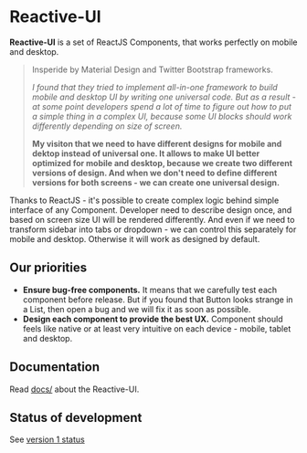# Reactive-UI

**Reactive-UI** is a set of ReactJS Components, that works perfectly on mobile and desktop.

> Insperide by Material Design and Twitter Bootstrap frameworks.
>
> *I found that they tried to implement all-in-one framework to build mobile and desktop UI by writing one universal code. But as a result - at some point developers spend a lot of time to figure out how to put a simple thing in a complex UI, because some UI blocks should work differently depending on size of screen.*
>
> **My visiton that we need to have different designs for mobile and dektop instead of universal one.
> It allows to make UI better optimized for mobile and desktop, because we create two different versions of design.
And when we don't need to define different versions for both screens - we can create one universal design.**

Thanks to ReactJS - it's possible to create complex logic behind simple interface of any Component.
Developer need to describe design once, and based on screen size UI will be rendered differently.
And even if we need to transform sidebar into tabs or dropdown - we can control this separately for mobile and desktop.
Otherwise it will work as designed by default.

## Our priorities

- **Ensure bug-free components.** It means that we carefully test each component before release. But if you found that Button looks strange in a List, then open a bug and we will fix it as soon as possible.
- **Design each component to provide the best UX.** Component should feels like native or at least very intuitive on each device - mobile, tablet and desktop.

## Documentation

Read [docs/](docs/) about the Reactive-UI.

## Status of development

See [version 1 status](../../projects/1)

